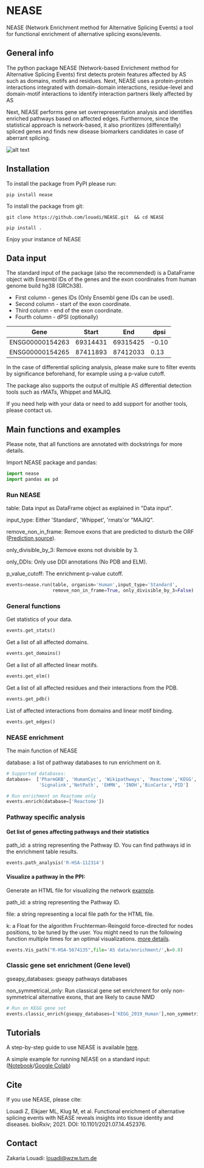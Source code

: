 # NEASE
NEASE  (Network Enrichment method for Alternative Splicing Events) a tool for functional enrichment of alternative splicing exons/events. 


## General info
The python package NEASE (Network-based Enrichment method for Alternative Splicing Events) first detects protein features affected by AS such as domains, motifs and residues. Next, NEASE uses  a protein-protein interactions integrated with domain-domain interactions, residue-level and domain-motif interactions to identify interaction partners likely affected by AS

Next, NEASE performs gene set overrepresentation analysis and identifies enriched pathways based on affected edges. Furthermore, since the statistical approach is network-based, it also prioritizes (differentially) spliced genes and finds new disease biomarkers candidates in case of aberrant splicing.


![alt text](https://i.imgur.com/5QPhUw3.png)



## Installation

To install the package from PyPI please run:

`pip install nease` 

To install the package from git:

`git clone https://github.com/louadi/NEASE.git  && cd NEASE`

`pip install .`


Enjoy your instance of NEASE




## Data input

The standard input of the package (also the recommended) is a DataFrame object with Ensembl IDs of the genes and the exon coordinates from human genome build hg38 (GRCh38).

- First column  - genes IDs (Only Ensembl gene IDs can be used).
- Second column - start of the exon coordinate.
- Third column  - end of the exon coordinate.
- Fourth column - dPSI (optionally)



| Gene              |   Start   |   End     |dpsi  | 
|-------------------|-----------|-----------|------|
| ENSG00000154263   | 69314431  | 69315425  |-0.10 | 
| ENSG00000154265   | 87411893  | 87412033  | 0.13 | 


In the case of differential splicing analysis, please make sure to filter events by significance beforehand, for example using a p-value cutoff. 

The package also supports the output of multiple AS differential detection tools such as rMATs, Whippet and MAJIQ.

If you need help with your data or need to add support for another tools, please contact us.



## Main functions and examples

Please note, that all functions are annotated with dockstrings for more details.

Import NEASE package and pandas:

```python
import nease
import pandas as pd
```



### Run NEASE 

table: Data input as DataFrame object as explained in "Data input".

input_type: Either 'Standard', 'Whippet', 'rmats'or "MAJIQ".

remove_non_in_frame: Remove exons that are predicted to disturb the ORF ([Prediction source](https://vastdb.crg.eu/wiki/FAQ#:~:text=positions%20were%20analyzed.-,How%20is%20the%20impact%20on%20the%20ORF%20predicted%3F,-The%20pipeline%20to)). 

only_divisible_by_3: Remove exons not divisible by 3.

only_DDIs: Only use DDI annotations (No PDB and ELM).

 p_value_cutoff: The enrichment p-value cutoff.
 

```python
events=nease.run(table, organism='Human',input_type='Standard',
                 remove_non_in_frame=True, only_divisible_by_3=False)
```


###  General functions
Get statistics of your data.

```python
events.get_stats()
```


Get a list of all affected domains.
```python
events.get_domains()
```



Get a list of all affected linear motifs.

```python
events.get_elm()
```



Get a list of all affected residues and their interactions from the PDB.

```python
events.get_pdb()
```


List of affected interactions from domains and linear motif binding.

```python
events.get_edges()
```

###  NEASE enrichment 

The main function of NEASE

database: a list of pathway databases to run enrichment on it. 


```python
# Supported databases:
database=  ['PharmGKB', 'HumanCyc', 'Wikipathways', 'Reactome','KEGG', 'SMPDB',
            'Signalink','NetPath', 'EHMN', 'INOH','BioCarta','PID']

# Run enrichment on Reactome only
events.enrich(database=['Reactome'])
```


###  Pathway specific analysis


#### Get list of genes affecting pathways and their statistics
path_id: a string representing the Pathway ID. You can find pathways id in the enrichment table results.


```python
events.path_analysis('R-HSA-112314')
```


#### Visualize a pathway in the PPI:

Generate an HTML file for visualizing the network [example](https://tender-elion-977996.netlify.app/).

path_id: a string representing the Pathway ID.

file: a string representing a local file path for the HTML file.

k: a Float for the algorithm  Fruchterman-Reingold force-directed for nodes positions, to be tuned by the user. You might need to run the following function multiple times for an optimal visualizations.
        [more details](https://networkx.org/documentation/stable/reference/generated/networkx.drawing.layout.spring_layout.html).
       

```python
events.Vis_path("R-HSA-5674135",file='AS data/enrichment/',k=0.8)
```



###  Classic gene set enrichment (Gene level)

gseapy_databases: gseapy pathways databases

non_symmetrical_only: Run classical gene set enrichment for only non-symmetrical alternative exons, that are likely to cause NMD

```python
# Run on KEGG gene set
events.classic_enrich(gseapy_databases=['KEGG_2019_Human'],non_symmetrical_only=True)
```


## Tutorials


A step-by-step guide to use NEASE is available [here](https://github.com/louadi/NEASE-tutorials).


A simple example for running NEASE on a standard input:
([Notebook](https://github.com/louadi/NEASE-tutorials/blob/main/DCM_analysis.ipynb)/[Google Colab](https://colab.research.google.com/github/louadi/NEASE-tutorials/blob/main/DCM_analysis.ipynb))




## Cite

If you use NEASE, please cite:

Louadi Z, Elkjaer ML, Klug M, et al. Functional enrichment of alternative splicing events with NEASE reveals insights into tissue identity and diseases. bioRxiv; 2021. DOI: 10.1101/2021.07.14.452376.



## Contact 
Zakaria Louadi: louadi@wzw.tum.de
